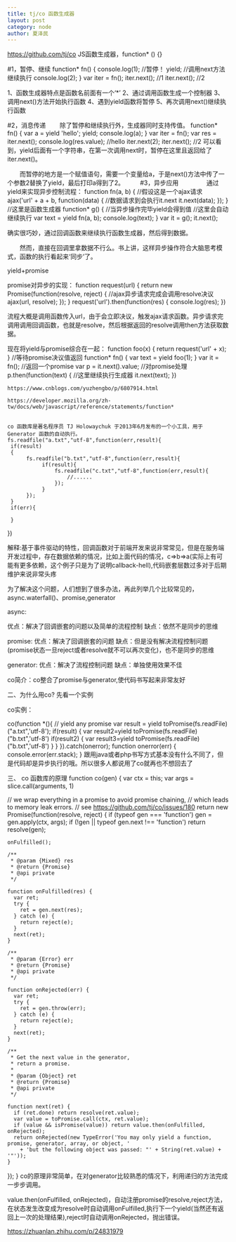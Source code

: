 ```yaml
---
title: tj/co 函数生成器
layout: post
category: node
author: 夏泽民
---
```

https://github.com/tj/co
JS函数生成器，function* () {}

#1，暂停、继续
function* fn() {
    console.log(1);
    //暂停！
    yield;
    //调用next方法继续执行
    console.log(2);
}
var iter = fn();
iter.next(); //1
iter.next(); //2
   
1、函数生成器特点是函数名前面有一个‘*’
2、通过调用函数生成一个控制器
3、调用next()方法开始执行函数
4、遇到yield函数将暂停
5、再次调用next()继续执行函数

#2，消息传递
　　除了暂停和继续执行外，生成器同时支持传值。
    function* fn() {
        var a = yield 'hello';
        yield;
        console.log(a);
    }
var iter = fn();
var res = iter.next();
console.log(res.value); //hello
iter.next(2);
iter.next(); //2
可以看到，yield后面有一个字符串，在第一次调用next时，暂停在这里且返回给了iter.next()。

　　而暂停的地方是一个赋值语句，需要一个变量给a，于是next()方法中传了一个参数2替换了yield，最后打印a得到了2。
　　
#3，异步应用 　　
　　通过yield来实现异步控制流程：
    function fn(a, b) {
        //假设这是一个ajax请求
        ajax('url' + a + b, function(data) {
            //数据请求到会执行it.next
            it.next(data);
        });
    }
    //这里是函数生成器
    function* g() {
        //当异步操作完毕yield会得到值
        //这里会自动继续执行
        var text = yield fn(a, b);
        console.log(text);
    }
    var it = g();
    it.next();
   
  确实很巧妙，通过回调函数来继续执行函数生成器，然后得到数据。

　　然而，直接在回调里拿数据不行么。书上讲，这样异步操作符合大脑思考模式，函数的执行看起来‘同步’了。
<!-- more -->
yield+promise

promise对异步的实现： 
function request(url) {
        return new Promise(function(resolve, reject) {
            //ajax异步请求完成会调用resolve决议
            ajax(url, resolve);
        });
    }
    request('url').then(function(res) {
        console.log(res);
    })

流程大概是调用函数传入url，由于会立即决议，触发ajax请求函数。异步请求完调用调用回调函数，也就是resolve，然后根据返回的resolve调用then方法获取数据。

现在将yield与promise综合在一起：
 function foo(x) {
        return request('url' + x);
    }
    //等待promise决议值返回
    function* fn() {
        var text = yield foo(1);
    }
    var it = fn();
    //返回一个promise
    var p = it.next().value;
    //对promise处理
    p.then(function(text) {
        //这里继续执行生成器
        it.next(text);
    })
    
    https://www.cnblogs.com/yuzhengbo/p/6807914.html
    
    https://developer.mozilla.org/zh-tw/docs/web/javascript/reference/statements/function*
    
    
    co 函数库是著名程序员 TJ Holowaychuk 于2013年6月发布的一个小工具，用于 Generator 函数的自动执行。
    fs.readfile("a.txt","utf-8",function(err,result){
     if(result)
     {
          fs.readfile("b.txt","utf-8",function(err,result){
               if(result){
                   fs.readfile("c.txt","utf-8",function(err,result){
                       //......
                   });
               }
          });
     }
     if(err){

     }
 })
 
  解释:基于事件驱动的特性，回调函数对于前端开发来说非常常见，但是在服务端开发过程中，存在数据依赖的情况，比如上面代码的情况，c=>b=>a(实际上有可能有更多依赖，这个例子只是为了说明callback-hell),代码嵌套层数过多对于后期维护来说非常头疼  
  
  为了解决这个问题，人们想到了很多办法，再此列举几个比较常见的，async.waterfall()、promise,generator

async:

优点：解决了回调嵌套的问题以及简单的流程控制
缺点：依然不是同步的思维

promise:
优点：解决了回调嵌套的问题
缺点：但是没有解决流程控制问题(promise状态一旦reject或者resolve就不可以再次变化)，也不是同步的思维

generator:
优点：解决了流程控制问题
缺点：单独使用效果不佳

co简介：co整合了promise与generator,使代码书写起来非常友好

二、为什么用co?
先看一个实例

co实例：

co(function *(){
  // yield any promise
  var result = yield toPromise(fs.readFile)("a.txt",'utf-8');
  if(result)
  {
     var result2=yield toPromise(fs.readFile)("b.txt",'utf-8')
     if(result2)
     {
         var result3=yield toPromise(fs.readFile)("b.txt",'utf-8')
     }
  }
}).catch(onerror);
function onerror(err) {
  console.error(err.stack);
}
跟用java或者php书写方式基本没有什么不同了，但是代码却是异步执行的哦。所以很多人都说用了co就再也不想回去了


三、 co 函数库的原理
function co(gen) {
  var ctx = this;
  var args = slice.call(arguments, 1)

  // we wrap everything in a promise to avoid promise chaining,
  // which leads to memory leak errors.
  // see https://github.com/tj/co/issues/180
  return new Promise(function(resolve, reject) {
    if (typeof gen === 'function') gen = gen.apply(ctx, args);
    if (!gen || typeof gen.next !== 'function') return resolve(gen);

    onFulfilled();

    /**
     * @param {Mixed} res
     * @return {Promise}
     * @api private
     */

    function onFulfilled(res) {
      var ret;
      try {
        ret = gen.next(res);
      } catch (e) {
        return reject(e);
      }
      next(ret);
    }

    /**
     * @param {Error} err
     * @return {Promise}
     * @api private
     */

    function onRejected(err) {
      var ret;
      try {
        ret = gen.throw(err);
      } catch (e) {
        return reject(e);
      }
      next(ret);
    }

    /**
     * Get the next value in the generator,
     * return a promise.
     *
     * @param {Object} ret
     * @return {Promise}
     * @api private
     */

    function next(ret) {
      if (ret.done) return resolve(ret.value);
      var value = toPromise.call(ctx, ret.value);
      if (value && isPromise(value)) return value.then(onFulfilled, onRejected);
      return onRejected(new TypeError('You may only yield a function, promise, generator, array, or object, '
        + 'but the following object was passed: "' + String(ret.value) + '"'));
    }
  });
}
co的原理非常简单，在对generator比较熟悉的情况下，利用递归的方法完成一步步调用。

value.then(onFulfilled, onRejected)，自动注册promise的resolve,reject方法，在状态发生改变成为resolve时自动调用onFulfilled,执行下一个yield(当然还有返回上一次的处理结果),reject时自动调用onRejected，抛出错误。

https://zhuanlan.zhihu.com/p/24831979